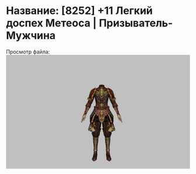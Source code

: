 # Название: [8252] +11 Легкий доспех Метеоса | Призыватель-Мужчина

Просмотр файла:
![p080030.png](p080030.png)